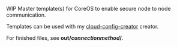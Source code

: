 WIP Master template(s) for CoreOS to enable secure node to node communication.

Templates can be used with my [cloud-config-creator](https://github.com/m3adow/cloud-config-creator) creator.

For finished files, see **out/*connectionmethod*/**.
